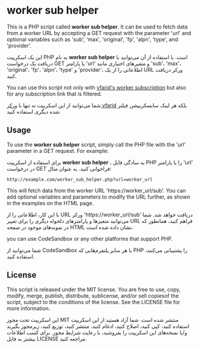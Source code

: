 # worker sub helper

This is a PHP script called **worker sub helper**. It can be used to fetch data from a worker URL by accepting a GET request with the parameter 'url' and optional variables such as 'sub', 'max', 'original', 'fp', 'alpn', 'type', and 'provider'.

این یک اسکریپت PHP به نام **worker sub helper** است. با استفاده از آن می‌توانید با دریافت یک درخواست GET با پارامتر 'url' و متغیرهای اختیاری مانند 'sub'، 'max'، 'original'، 'fp'، 'alpn'، 'type' و 'provider'، اطلاعاتی را از یک URL ورکر دریافت کنید.

You can use this script not only with [vfarid's worker subscription](https://github.com/vfarid/v2ray-worker-sub) but also for any subscription link that is filtered.

شما می‌توانید از این اسکریپت نه تنها با [ورکر vfarid](https://github.com/vfarid/v2ray-worker-sub) بلکه هر لینک سابسکریپشن فیلتر شده دیگری استفاده کنید.

## Usage

To use the **worker sub helper** script, simply call the PHP file with the 'url' parameter in a GET request. For example:

برای استفاده از اسکریپت **worker sub helper** ، به سادگی فایل PHP را با پارامتر 'url' در درخواست GET فراخوانی کنید. به عنوان مثال:

```
http://example.com/worker_sub_helper.php?url=worker_url
```

This will fetch data from the worker URL 'https://worker_url/sub'. You can add optional variables and parameters to modify the URL further, as shown in the examples on the HTML page.

با این کار، اطلاعاتی را از URL ورکر 'https://worker_url/sub' دریافت خواهد شد. شما می‌توانید متغیرها و پارامترهای دلخواه دیگری را برای تغییر URL فراهم کنید، همانطور که در نمونه‌های موجود در صفحه HTML نشان داده شده است.

you can use CodeSandbox or any other platforms that support PHP.

شما می‌توانید از CodeSandbox یا هر سایر پلتفرم‌هایی که PHP را پشتیبانی می‌کنند، استفاده کنید.

## License

This script is released under the MIT license. You are free to use, copy, modify, merge, publish, distribute, sublicense, and/or sell copiesof the script, subject to the conditions of the license. See the LICENSE file for more information.

این اسکریپت تحت مجوز MIT منتشر شده است. شما آزاد هستید از این اسکریپت استفاده کنید، کپی کنید، اصلاح کنید، ادغام کنید، منتشر کنید، توزیع کنید، زیرمجوز بگیرید و/یا نسخه‌های این اسکریپت را بفروشید، با رعایت شرایط مجوز. برای کسب اطلاعات بیشتر به فایل LICENSE مراجعه کنید.
